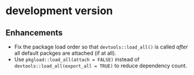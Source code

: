 # development version

## Enhancements

* Fix the package load order so that `devtools::load_all()` is called *after* all default packges are attached (if at all).
* Use `pkgload::load_all(attach = FALSE)` instead of `devtools::load_all(export_all = TRUE)` to reduce dependency count.
